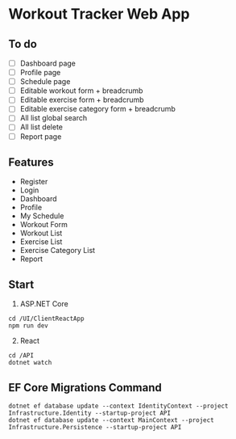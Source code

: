 # Workout Tracker Web App

## To do
- [ ] Dashboard page
- [ ] Profile page
- [ ] Schedule page 
- [ ] Editable workout form + breadcrumb
- [ ] Editable exercise form + breadcrumb
- [ ] Editable exercise category form + breadcrumb
- [ ] All list global search 
- [ ] All list delete
- [ ] Report page

## Features

- Register
- Login
- Dashboard
- Profile
- My Schedule
- Workout Form
- Workout List
- Exercise List
- Exercise Category List
- Report

## Start

1. ASP.NET Core
```
cd /UI/ClientReactApp
npm run dev
```

2. React
```
cd /API
dotnet watch
```

## EF Core Migrations Command

```
dotnet ef database update --context IdentityContext --project Infrastructure.Identity --startup-project API
dotnet ef database update --context MainContext --project Infrastructure.Persistence --startup-project API
```